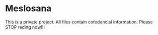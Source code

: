 # Meslosana
This is a private project.
All files contain cofedencial information.
Please STOP reding now!!!

